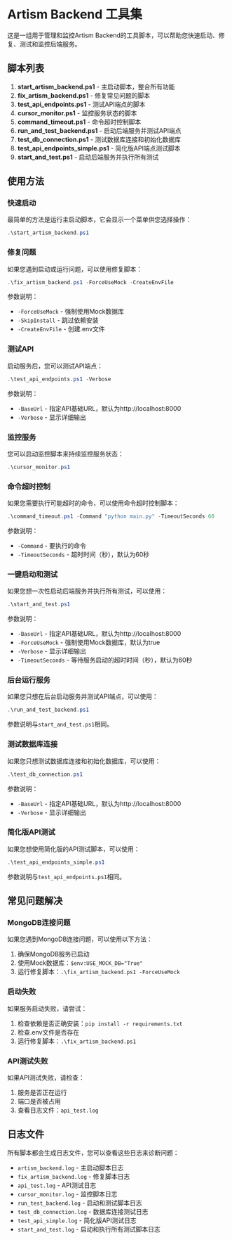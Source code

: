 # Artism Backend 工具集

这是一组用于管理和监控Artism Backend的工具脚本，可以帮助您快速启动、修复、测试和监控后端服务。

## 脚本列表

1. **start_artism_backend.ps1** - 主启动脚本，整合所有功能
2. **fix_artism_backend.ps1** - 修复常见问题的脚本
3. **test_api_endpoints.ps1** - 测试API端点的脚本
4. **cursor_monitor.ps1** - 监控服务状态的脚本
5. **command_timeout.ps1** - 命令超时控制脚本
6. **run_and_test_backend.ps1** - 启动后端服务并测试API端点
7. **test_db_connection.ps1** - 测试数据库连接和初始化数据库
8. **test_api_endpoints_simple.ps1** - 简化版API端点测试脚本
9. **start_and_test.ps1** - 启动后端服务并执行所有测试

## 使用方法

### 快速启动

最简单的方法是运行主启动脚本，它会显示一个菜单供您选择操作：

```powershell
.\start_artism_backend.ps1
```

### 修复问题

如果您遇到启动或运行问题，可以使用修复脚本：

```powershell
.\fix_artism_backend.ps1 -ForceUseMock -CreateEnvFile
```

参数说明：
- `-ForceUseMock` - 强制使用Mock数据库
- `-SkipInstall` - 跳过依赖安装
- `-CreateEnvFile` - 创建.env文件

### 测试API

启动服务后，您可以测试API端点：

```powershell
.\test_api_endpoints.ps1 -Verbose
```

参数说明：
- `-BaseUrl` - 指定API基础URL，默认为http://localhost:8000
- `-Verbose` - 显示详细输出

### 监控服务

您可以启动监控脚本来持续监控服务状态：

```powershell
.\cursor_monitor.ps1
```

### 命令超时控制

如果您需要执行可能超时的命令，可以使用命令超时控制脚本：

```powershell
.\command_timeout.ps1 -Command "python main.py" -TimeoutSeconds 60
```

参数说明：
- `-Command` - 要执行的命令
- `-TimeoutSeconds` - 超时时间（秒），默认为60秒

### 一键启动和测试

如果您想一次性启动后端服务并执行所有测试，可以使用：

```powershell
.\start_and_test.ps1
```

参数说明：
- `-BaseUrl` - 指定API基础URL，默认为http://localhost:8000
- `-ForceUseMock` - 强制使用Mock数据库，默认为true
- `-Verbose` - 显示详细输出
- `-TimeoutSeconds` - 等待服务启动的超时时间（秒），默认为60秒

### 后台运行服务

如果您只想在后台启动服务并测试API端点，可以使用：

```powershell
.\run_and_test_backend.ps1
```

参数说明与`start_and_test.ps1`相同。

### 测试数据库连接

如果您只想测试数据库连接和初始化数据库，可以使用：

```powershell
.\test_db_connection.ps1
```

参数说明：
- `-BaseUrl` - 指定API基础URL，默认为http://localhost:8000
- `-Verbose` - 显示详细输出

### 简化版API测试

如果您想使用简化版的API测试脚本，可以使用：

```powershell
.\test_api_endpoints_simple.ps1
```

参数说明与`test_api_endpoints.ps1`相同。

## 常见问题解决

### MongoDB连接问题

如果您遇到MongoDB连接问题，可以使用以下方法：

1. 确保MongoDB服务已启动
2. 使用Mock数据库：`$env:USE_MOCK_DB="True"`
3. 运行修复脚本：`.\fix_artism_backend.ps1 -ForceUseMock`

### 启动失败

如果服务启动失败，请尝试：

1. 检查依赖是否正确安装：`pip install -r requirements.txt`
2. 检查.env文件是否存在
3. 运行修复脚本：`.\fix_artism_backend.ps1`

### API测试失败

如果API测试失败，请检查：

1. 服务是否正在运行
2. 端口是否被占用
3. 查看日志文件：`api_test.log`

## 日志文件

所有脚本都会生成日志文件，您可以查看这些日志来诊断问题：

- `artism_backend.log` - 主启动脚本日志
- `fix_artism_backend.log` - 修复脚本日志
- `api_test.log` - API测试日志
- `cursor_monitor.log` - 监控脚本日志
- `run_test_backend.log` - 启动和测试脚本日志
- `test_db_connection.log` - 数据库连接测试日志
- `test_api_simple.log` - 简化版API测试日志
- `start_and_test.log` - 启动和执行所有测试脚本日志 